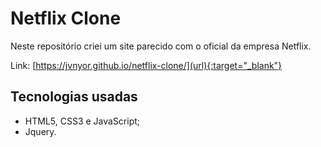 # Netflix Clone

Neste repositório criei um site parecido com o oficial da empresa Netflix.

Link: [https://jvnyor.github.io/netflix-clone/](url){:target="_blank"}

## Tecnologias usadas
- HTML5, CSS3 e JavaScript;
- Jquery.
